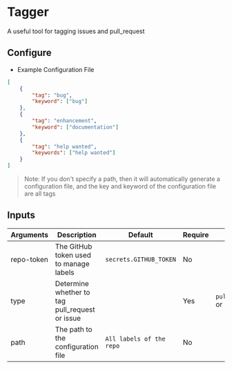 # Tagger

A useful tool for tagging issues and pull_request

## Configure

- Example Configuration File

```json
[
    {
        "tag": "bug",
        "keyword": ["bug"]
    },
    {
        "tag": "enhancement",
        "keyword": ["documentation"]
    },
    {
        "tag": "help wanted",
        "keywords": ["help wanted"]
    }
]
```

> Note: If you don't specify a path, then it will automatically generate a configuration file, and the key and keyword of the configuration file are all tags

## Inputs

| Arguments  | Description                                    | Default                  | Require | Limit                     |
| ---------- | ---------------------------------------------- | ------------------------ | ------- | ------------------------- |
| repo-token | The GitHub token used to manage labels         | `secrets.GITHUB_TOKEN`   | No      |                           |
| type       | Determine whether to tag pull_request or issue |                          | Yes     | `pull_request` or `issue` |
| path       | The path to the configuration file             | `All labels of the repo` | No      |                           |
